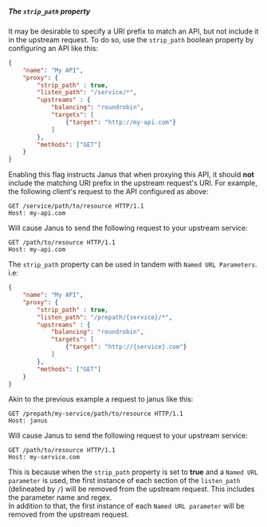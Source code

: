 ##### The `strip_path` property

It may be desirable to specify a URI prefix to match an API, but not
include it in the upstream request. To do so, use the `strip_path` boolean
property by configuring an API like this:

```json
{
    "name": "My API",
    "proxy": {
        "strip_path" : true,
        "listen_path": "/service/*",
        "upstreams" : {
            "balancing": "roundrobin",
            "targets": [
                {"target": "http://my-api.com"}
            ]
        },
        "methods": ["GET"]
    }
}
```

Enabling this flag instructs Janus that when proxying this API, it should **not**
include the matching URI prefix in the upstream request's URI. For example, the
following client's request to the API configured as above:

```http
GET /service/path/to/resource HTTP/1.1
Host: my-api.com
```

Will cause Janus to send the following request to your upstream service:

```http
GET /path/to/resource HTTP/1.1
Host: my-api.com
```

The `strip_path` property can be used in tandem with `Named URL Parameters`.
i.e:
```json
{
    "name": "My API",
    "proxy": {
        "strip_path" : true,
        "listen_path": "/prepath/{service}/*",
        "upstreams" : {
            "balancing": "roundrobin",
            "targets": [
                {"target": "http://{service}.com"}
            ]
        },
        "methods": ["GET"]
    }
}
```

Akin to the previous example a request to janus like this:
```http
GET /prepath/my-service/path/to/resource HTTP/1.1
Host: janus
```

Will cause Janus to send the following request to your upstream service:

```http
GET /path/to/resource HTTP/1.1
Host: my-service.com
```

This is because when the `strip_path` property is set to **true** and a `Named URL parameter` is used, the first instance of each section of the `listen_path` (delineated by `/`) will be removed from the upstream request. This includes the parameter name and regex.
<br>
In addition to that, the first instance of each `Named URL parameter` will be removed from the upstream request.
